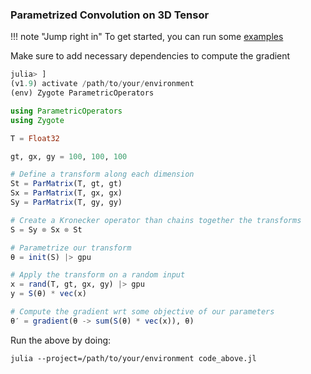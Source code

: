 ### Parametrized Convolution on 3D Tensor

!!! note "Jump right in"
    To get started, you can run some [examples](https://github.com/turquoisedragon2926/ParametricOperators.jl-Examples)

Make sure to add necessary dependencies to compute the gradient

```julia
julia> ]
(v1.9) activate /path/to/your/environment
(env) Zygote ParametricOperators
```

```julia
using ParametricOperators
using Zygote

T = Float32

gt, gx, gy = 100, 100, 100

# Define a transform along each dimension
St = ParMatrix(T, gt, gt)
Sx = ParMatrix(T, gx, gx)
Sy = ParMatrix(T, gy, gy)

# Create a Kronecker operator than chains together the transforms
S = Sy ⊗ Sx ⊗ St

# Parametrize our transform
θ = init(S) |> gpu

# Apply the transform on a random input
x = rand(T, gt, gx, gy) |> gpu
y = S(θ) * vec(x)

# Compute the gradient wrt some objective of our parameters
θ′ = gradient(θ -> sum(S(θ) * vec(x)), θ)
```

Run the above by doing:
```shell
julia --project=/path/to/your/environment code_above.jl
```

